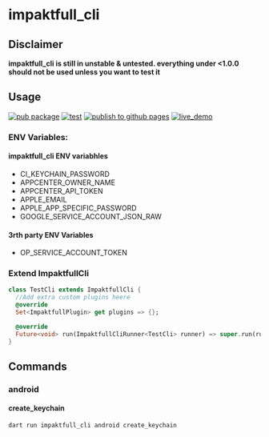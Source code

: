 # impaktfull_cli

## Disclaimer

**impaktfull_cli is still in unstable & untested. everything under <1.0.0 should not be used unless you want to test it**

## Usage

[![pub package](https://img.shields.io/pub/v/impaktfull_cli.svg)](https://pub.dartlang.org/packages/impaktfull_cli)
[![test](https://github.com/impaktfull/dart_impaktfull_cli/actions/workflows/test.yaml/badge.svg)](https://github.com/impaktfull/dart_impaktfull_cli/actions/workflows/test.yaml/badge.svg)
[![publish to github pages](https://github.com/impaktfull/dart_impaktfull_cli/actions/workflows/publish_to_githubpages.yaml/badge.svg)](https://github.com/impaktfull/dart_impaktfull_cli/actions/workflows/publish_to_githubpages.yaml/badge.svg)
[![live_demo](https://img.shields.io/badge/Live%20Demo-Available-7D64F2)](https://cli.impaktfull.com)

### ENV Variables:

#### impaktfull_cli ENV variabhles

- CI_KEYCHAIN_PASSWORD
- APPCENTER_OWNER_NAME
- APPCENTER_API_TOKEN
- APPLE_EMAIL
- APPLE_APP_SPECIFIC_PASSWORD
- GOOGLE_SERVICE_ACCOUNT_JSON_RAW

#### 3rth party ENV Variables

- OP_SERVICE_ACCOUNT_TOKEN

### Extend ImpaktfullCli

```dart
class TestCli extends ImpaktfullCli {
  //Add extra custom plugins heere
  @override
  Set<ImpaktfullPlugin> get plugins => {};

  @override
  Future<void> run(ImpaktfullCliRunner<TestCli> runner) => super.run(runner as ImpaktfullCliRunner<ImpaktfullCli>);
}
```

## Commands

### android

#### create_keychain

```bash
dart run impaktfull_cli android create_keychain
```
